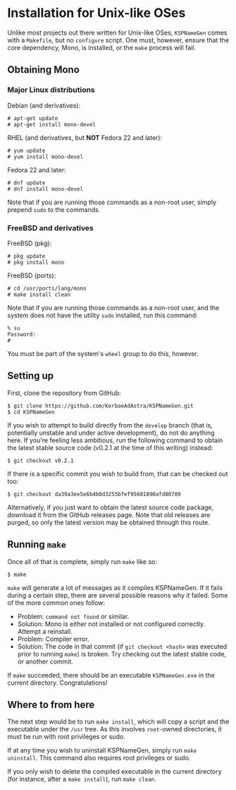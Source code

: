 # Installation for Unix-like OSes

Unlike most projects out there written for Unix-like OSes, `KSPNameGen` comes with a `Makefile`, but no `configure` script. One must, however, ensure that the core dependency, Mono, is installed, or the `make` process will fail.

## Obtaining Mono

### Major Linux distributions

Debian (and derivatives):
```
# apt-get update
# apt-get install mono-devel
```

RHEL (and derivatives, but **NOT** Fedora 22 and later):

```
# yum update
# yum install mono-devel
```

Fedora 22 and later:

```
# dnf update
# dnf install mono-devel
```

Note that if you are running those commands as a non-root user, simply prepend `sudo` to the commands.

### FreeBSD and derivatives

FreeBSD (pkg):

```
# pkg update
# pkg install mono
```

FreeBSD (ports):

```
# cd /usr/ports/lang/mono
# make install clean
```

Note that if you are running those commands as a non-root user, and the system does not have the utility `sudo` installed, run this command:
```
% su
Password:
#
```
You must be part of the system's `wheel` group to do this, however.

## Setting up

First, clone the repository from GitHub:

```
$ git clone https://github.com/KerbaeAdAstra/KSPNameGen.git
$ cd KSPNameGen
```

If you wish to attempt to build directly from the `develop` branch (that is, potentially unstable and under active development), do not do anything here. If you're feeling less ambitious, run the following command to obtain the latest stable source code (v0.2.1 at the time of this writing) instead:

`$ git checkout v0.2.1`

If there is a specific commit you wish to build from, that can be checked out too:

`$ git checkout da39a3ee5e6b4b0d3255bfef95601890afd80709`

Alternatively, if you just want to obtain the latest source code package, download it from the GitHub releases page. Note that old releases are purged, so only the latest version may be obtained through this route.

## Running `make`

Once all of that is complete, simply run `make` like so:

`$ make`

`make` will generate a lot of messages as it compiles KSPNameGen. If it fails during a certain step, there are several possible reasons why it failed. Some of the more common ones follow:

* Problem: `command not found` or similar.
* Solution: Mono is either not installed or not configured correctly. Attempt a reinstall.
* Problem: Compiler error.
* Solution: The code in that commit (if `git checkout <hash>` was executed prior to running `make`) is broken. Try checking out the latest stable code, or another commit.

If `make` succeeded, there should be an executable `KSPNameGen.exe` in the current directory. Congratulations!

## Where to from here

The next step would be to run `make install`, which will copy a script and the executable under the `/usr` tree. As this involves `root`-owned directories, it must be run with root privileges or sudo.

If at any time you wish to uninstall KSPNameGen, simply run `make uninstall`. This command also requires root privileges or sudo.

If you only wish to delete the compiled executable in the current directory (for instance, after a `make install`), run `make clean`.